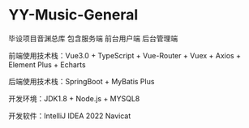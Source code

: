# YY-Music-General
毕设项目音渊总库 包含服务端 前台用户端 后台管理端

前端使用技术栈：Vue3.0 + TypeScript + Vue-Router + Vuex + Axios + Element Plus + Echarts 

后端使用技术栈：SpringBoot + MyBatis Plus 

开发环境：JDK1.8 + Node.js + MYSQL8

开发软件：IntelliJ IDEA 2022  Navicat
